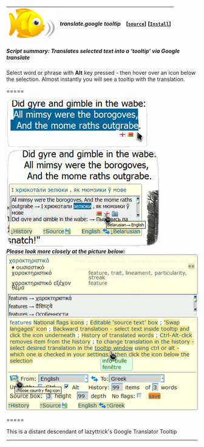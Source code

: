 | ![babelfish](/res/babelfish.gif) | ***translate.google tooltip*** | **[[`source`]](../src/translate.google_tooltip.user.js)** **[[`Install`]](/../../raw/master/src/translate.google_tooltip.user.js)** |
| :----: | :---- | ---------------------- |
##### *Script summary:*  Translates selected text into a ‘tooltip’ via Google translate 

Select word or phrase with **Alt** key pressed - then hover over an icon below the selection. 
Almost instantly you will see a tooltip with the translation. 

=====

![screenshot](../res/tg1.gif)<br>
![screenshot1](../res/tg2.gif)<br>
***Please look more closely at the picture below:***<br>
![screenshot2](../res/tg3.gif)

=====

 This is a distant descendant of lazyttrick's Google Translator Tooltip

----
